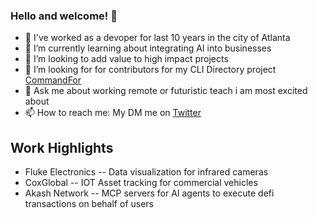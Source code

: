 ### Hello and welcome! 👋

- 🔭 I've worked as a devoper for last 10 years in the city of Atlanta
- 🌱 I’m currently learning about integrating AI into businesses
- 👯 I’m looking to add value to high impact projects
- 🤔 I’m looking for for contributors for my CLI Directory project  [CommandFor](https://thecommandfor.com/categories)
- 💬 Ask me about working remote or futuristic teach i am most excited about
- 📫 How to reach me: My DM me on [Twitter](https://twitter.com/youngclaude_)

## Work Highlights
- Fluke Electronics
-- Data visualization for infrared cameras
- CoxGlobal
-- IOT Asset tracking for commercial vehicles
- Akash Network
-- MCP servers for AI agents to execute defi transactions on behalf of users


<!--
**youngclaude/youngclaude** is a ✨ _special_ ✨ repository because its `README.md` (this file) appears on your GitHub profile.

Here are some ideas to get you started:

- 🔭 I’m currently working on ...
- 🌱 I’m currently learning ...
- 👯 I’m looking to collaborate on ...
- 🤔 I’m looking for help with ...
- 💬 Ask me about ...
- 📫 How to reach me: ...
- 😄 Pronouns: ...
- ⚡ Fun fact: ...
-->

